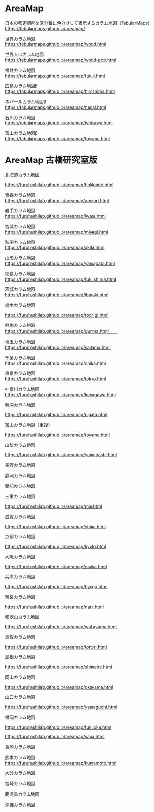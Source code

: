 # AreaMap
日本の都道府県を区分毎に色分けして表示するカラム地図（TabularMaps）  
https://tabularmaps.github.io/areamap/  

世界カラム地図  
https://tabularmaps.github.io/areamap/world.html 

世界人口カラム地図  
https://tabularmaps.github.io/areamap/world-pop.html  

福井カラム地図  
https://tabularmaps.github.io/areamap/fukui.html  

広島カラム地図β  
https://tabularmaps.github.io/areamap/hiroshima.html  

ネパールカラム地図β  
https://tabularmaps.github.io/areamap/nepal.html  

石川カラム地図  
https://tabularmaps.github.io/areamap/ishikawa.html  

富山カラム地図β  
https://tabularmaps.github.io/areamap/toyama.html  

# AreaMap 古橋研究室版
北海道カラム地図

https://furuhashilab.github.io/areamap/hokkaido.html  

青森カラム地図  
https://furuhashilab.github.io/areamap/aomori.html  

岩手カラム地図  
https://furuhashilab.github.io/areamap/iwate.html  

宮城カラム地図  
https://furuhashilab.github.io/areamap/miyagi.html  

秋田カラム地図  
https://furuhashilab.github.io/areamap/akita.html  

山形カラム地図  
https://furuhashilab.github.io/areamap/yamagata.html  

福島カラム地図  
https://furuhashilab.github.io/areamap/fukushima.html

茨城カラム地図  
https://furuhashilab.github.io/areamap/ibaraki.html  

栃木カラム地図

https://furuhashilab.github.io/areamap/tochigi.html

群馬カラム地図  
https://furuhashilab.github.io/areamap/gunma.html　　

埼玉カラム地図  
https://furuhashilab.github.io/areamap/saitama.html  

千葉カラム地図  
https://furuhashilab.github.io/areamap/chiba.html  

東京カラム地図  
https://furuhashilab.github.io/areamap/tokyo.html  

神奈川カラム地図  
https://furuhashilab.github.io/areamap/kanagawa.html  

新潟カラム地図

https://furuhashilab.github.io/areamap/nigata.html  

富山カラム地図（重複）

https://furuhashilab.github.io/areamap/toyama.html

山梨カラム地図

https://furuhashilab.github.io/areamap/yamanashi.html

長野カラム地図


静岡カラム地図


愛知カラム地図


三重カラム地図

https://furuhashilab.github.io/areamap/mie.html

滋賀カラム地図

https://furuhashilab.github.io/areamap/shiga.html

京都カラム地図

https://furuhashilab.github.io/areamap/kyoto.html

大阪カラム地図

https://furuhashilab.github.io/areamap/osaka.html

兵庫カラム地図

https://furuhashilab.github.io/areamap/hyogo.html

奈良カラム地図

https://furuhashilab.github.io/areamap/nara.html

和歌山カラム地図

https://furuhashilab.github.io/areamap/wakayama.html

鳥取カラム地図

https://furuhashilab.github.io/areamap/tottori.html

島根カラム地図

https://furuhashilab.github.io/areamap/shimane.html

岡山カラム地図

https://furuhashilab.github.io/areamap/okayama.html

山口カラム地図

https://furuhashilab.github.io/areamap/yamaguchi.html

福岡カラム地図

https://furuhashilab.github.io/areamap/fukuoka.html



https://furuhashilab.github.io/areamap/saga.html


長崎カラム地図


熊本カラム地図  
https://furuhashilab.github.io/areamap/kumamoto.html


大分カラム地図


宮崎カラム地図


鹿児島カラム地図


沖縄カラム地図

